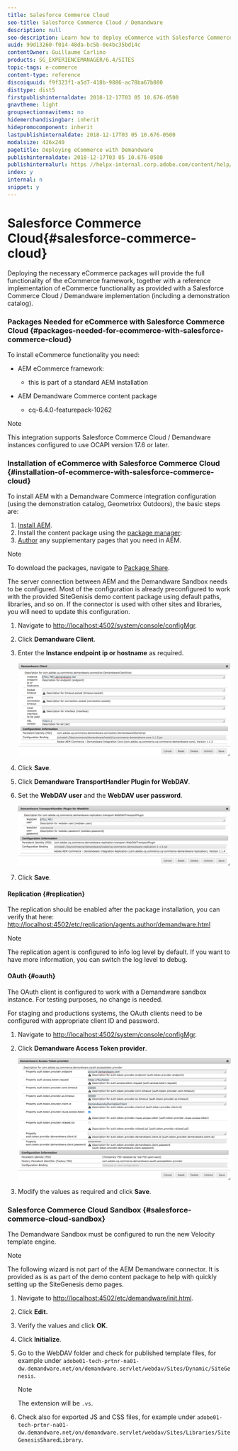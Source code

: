 ```yaml
---
title: Salesforce Commerce Cloud
seo-title: Salesforce Commerce Cloud / Demandware
description: null
seo-description: Learn how to deploy eCommerce with Salesforce Commerce Cloud / Demandware.
uuid: 99d13260-f014-48da-bc5b-0e4bc35bd14c
contentOwner: Guillaume Carlino
products: SG_EXPERIENCEMANAGER/6.4/SITES
topic-tags: e-commerce
content-type: reference
discoiquuid: f9f323f1-a5d7-418b-9886-ac78ba67b800
disttype: dist5
firstpublishinternaldate: 2018-12-17T03 05 10.676-0500
gnavtheme: light
groupsectionnavitems: no
hidemerchandisingbar: inherit
hidepromocomponent: inherit
lastpublishinternaldate: 2018-12-17T03 05 10.676-0500
modalsize: 426x240
pagetitle: Deploying eCommerce with Demandware
publishinternaldate: 2018-12-17T03 05 10.676-0500
publishinternalurl: https //helpx-internal.corp.adobe.com/content/help/en/experience-manager/6-4/sites/deploying/using/demandware.html
index: y
internal: n
snippet: y
---
```


# Salesforce Commerce Cloud{#salesforce-commerce-cloud}

Deploying the necessary eCommerce packages will provide the full functionality of the eCommerce framework, together with a reference implementation of eCommerce functionality as provided with a Salesforce Commerce Cloud / Demandware implementation (including a demonstration catalog).

### Packages Needed for eCommerce with Salesforce Commerce Cloud {#packages-needed-for-ecommerce-with-salesforce-commerce-cloud}

To install eCommerce functionality you need:

* AEM eCommerce framework:

    * this is part of a standard AEM installation

* AEM Demandware Commerce content package

    * cq-6.4.0-featurepack-10262

>[!NOTE]
>
>This integration supports Salesforce Commerce Cloud / Demandware instances configured to use OCAPI version 17.6 or later.

### Installation of eCommerce with Salesforce Commerce Cloud {#installation-of-ecommerce-with-salesforce-commerce-cloud}

To install AEM with a Demandware Commerce integration configuration (using the demonstration catalog, Geometrixx Outdoors), the basic steps are:

1. [Install AEM](../../deploying/using/deploy.md).
1. Install the content package using the [package manager](../../administering/using/package-manager.md):
1. [Author](../../authoring/using/page-authoring.md) any supplementary pages that you need in AEM.

>[!NOTE]
>
>To download the packages, navigate to [Package Share](../../administering/using/package-manager.md#packageshare).

The server connection between AEM and the Demandware Sandbox needs to be configured. Most of the configuration is already preconfigured to work with the provided SiteGenisis demo content package using default paths, libraries, and so on. If the connector is used with other sites and libraries, you will need to update this configuration.

1. Navigate to [http://localhost:4502/system/console/configMgr](http://localhost:4502/system/console/configMgr).
1. Click **Demandware Client**.
1. Enter the **Instance endpoint ip or hostname** as required.

   ![](assets/chlimage_1-103.png)

1. Click **Save**.
1. Click **Demandware TransportHandler Plugin for WebDAV**.
1. Set the **WebDAV user** and the **WebDAV user password**.

   ![](assets/chlimage_1-104.png)

1. Click **Save**.

#### Replication {#replication}

The replication should be enabled after the package installation, you can verify that here: [http://localhost:4502/etc/replication/agents.author/demandware.html](http://localhost:4502/etc/replication/agents.author/demandware.html)

>[!NOTE]
>
>The replication agent is configured to info log level by default. If you want to have more information, you can switch the log level to debug.

#### OAuth {#oauth}

The OAuth client is configured to work with a Demandware sandbox instance. For testing purposes, no change is needed.

For staging and productions systems, the OAuth clients need to be configured with appropriate client ID and password.

1. Navigate to [http://localhost:4502/system/console/configMgr](http://localhost:4502/system/console/configMgr).
1. Click **Demandware Access Token provider**.

   ![](assets/chlimage_1-105.png)

1. Modify the values as required and click **Save**.

### Salesforce Commerce Cloud Sandbox {#salesforce-commerce-cloud-sandbox}

The Demandware Sandbox must be configured to run the new Velocity template engine.

>[!NOTE]
>
>The following wizard is not part of the AEM Demandware connector. It is provided as is as part of the demo content package to help with quickly setting up the SiteGenesis demo pages.

1. Navigate to [http://localhost:4502/etc/demandware/init.html](http://localhost:4502/etc/demandware/init.html).
1. Click **Edit.**
1. Verify the values and click **OK**.
1. Click **Initialize**.
1. Go to the WebDAV folder and check for published template files, for example under `adobe01-tech-prtnr-na01-dw.demandware.net/on/demandware.servlet/webdav/Sites/Dynamic/SiteGenesis`.

   >[!NOTE]
   >
   >The extension will be `.vs`.

1. Check also for exported JS and CSS files, for example under `adobe01-tech-prtnr-na01-dw.demandware.net/on/demandware.servlet/webdav/Sites/Libraries/SiteGenesisSharedLibrary`.

<!-- 

Comment Type: draft

<p>Draft content for test only.</p> 
<p> </p>

 -->

<!-- 

Comment Type: draft

<img imageRotate="0" src="assets/screen_shot_2018-10-17at112307.png" />

 -->

